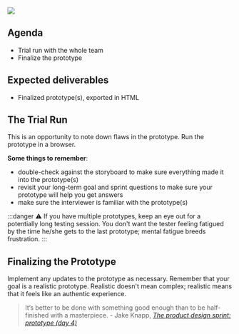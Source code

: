 <!-- ![Ironhack logo](https://i.imgur.com/1QgrNNw.png) -->

<!-- # Exercise - Bloom Box: Trial Run and Finalizing the Prototype -->

![](https://s3-eu-west-1.amazonaws.com/ih-materials/uploads/upload_f8b074ab90ab76024f9231c85f5b547b.jpeg)

## Agenda

- Trial run with the whole team
- Finalize the prototype

## Expected deliverables

- Finalized prototype(s), exported in HTML

## The Trial Run

This is an opportunity to note down flaws in the prototype. Run the prototype in a browser.

**Some things to remember**:

- double-check against the storyboard to make sure everything made it into the prototype(s)
- revisit your long-term goal and sprint questions to make sure your prototype will help you get answers
- make sure the interviewer is familiar with the prototype(s)

:::danger
:warning: If you have multiple prototypes, keep an eye out for a potentially long testing session. You don't want the tester feeling fatigued by the time he/she gets to the last prototype; mental fatigue breeds frustration.
:::

## Finalizing the Prototype

Implement any updates to the prototype as necessary. Remember that your goal is a realistic prototype. Realistic doesn't mean complex; realistic means that it feels like an authentic experience.

> It’s better to be done with something good enough than to be half-finished with a masterpiece. - Jake Knapp, [_The product design sprint: prototype (day 4)_](https://library.gv.com/the-product-design-sprint-prototype-day-4-ebab764ac69f)
